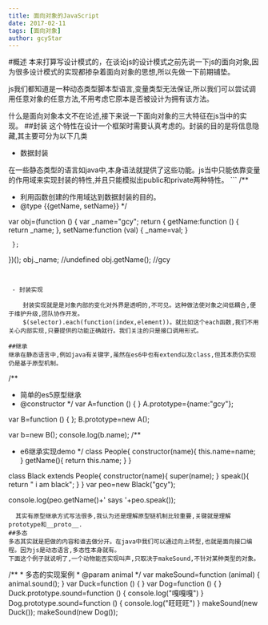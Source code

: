 ```yaml
---
title: 面向对象的JavaScript
date: 2017-02-11
tags: [面向对象]
author: gcyStar
---
```


#概述
本来打算写设计模式的，在谈论js的设计模式之前先说一下js的面向对象,因为很多设计模式的实现都掺杂着面向对象的思想,所以先做一下前期铺垫。

js我们都知道是一种动态类型脚本型语言,变量类型无法保证,所以我们可以尝试调用任意对象的任意方法,不用考虑它原本是否被设计为拥有该方法。

什么是面向对象本文不在论述,接下来说一下面向对象的三大特征在js当中的实现。
##封装
    这个特性在设计一个框架时需要认真考虑的。封装的目的是将信息隐藏,其主要可分为以下几类

 - 数据封装

  在一些静态类型的语言如java中,本身语法就提供了这些功能。js当中只能依靠变量的作用域来实现封装的特性,并且只能模拟出public和private两种特性。
     ```
/**
 -  利用函数创建的作用域达到数据封装的目的。
 - @type {{getName, setName}}
  */

  var obj=(function () {
     var _name="gcy";
     return {
         getName:function () {
             return _name;
         },
         setName:function (val) {
             _name=val;
         }

     };
 })();
 obj._name;  //undefined
 obj.getName(); //gcy
```


 - 封装实现

    封装实现就是是对象内部的变化对外界是透明的,不可见。这种做法使对象之间低耦合,便于维护升级,团队协作开发。
    $(selector).each(function(index,element))。就比如这个each函数,我们不用关心内部实现,只要提供的功能正确就行。我们关注的只是接口调用形式。

##继承
继承在静态语言中,例如java有关键字,虽然在es6中也有extend以及class,但其本质仍实现仍是基于原型机制。
```
/**
 * 简单的es5原型继承
 * @constructor
 */
var A=function () {
}
A.prototype={name:"gcy"};

var B=function () {
};
B.prototype=new A();

var b=new B();
console.log(b.name);
/**
 * e6继承实现demo
 */
class People{
    constructor(name){
        this.name=name;
    }
    getName(){
        return this.name;
    }
}

class Black extends People{
    constructor(name){
        super(name);
    }
    speak(){
        return " i am black";
    }
}
var peo=new Black("gcy");

console.log(peo.getName()+' says '+peo.speak());
```
  其实有原型继承方式写法很多,我认为还是理解原型链机制比较重要,关键就是理解prototype和__proto__.
##多态
多态其实就是把做的内容和谁去做分开。在java中我们可以通过向上转型,也就是面向接口编程。因为js是动态语言,多态性本身就有。
下面这个例子就说明了,一个动物能否实现叫声,只取决于makeSound,不针对某种类型的对象。

```
 /**
     * 多态的实现案例
     * @param animal
     */
    var makeSound=function (animal) {
        animal.sound();
    }
    var Duck=function () {
    }
    var Dog=function () {
    }
    Duck.prototype.sound=function () {
        console.log("嘎嘎嘎")
    }
    Dog.prototype.sound=function () {
        console.log("旺旺旺")
    }
    makeSound(new Duck());
    makeSound(new Dog());

```



